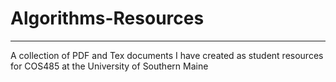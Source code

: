 # Algorithms-Resources
----------------------

A collection of PDF and Tex documents I have created as student resources for COS485 at the
University of Southern Maine
